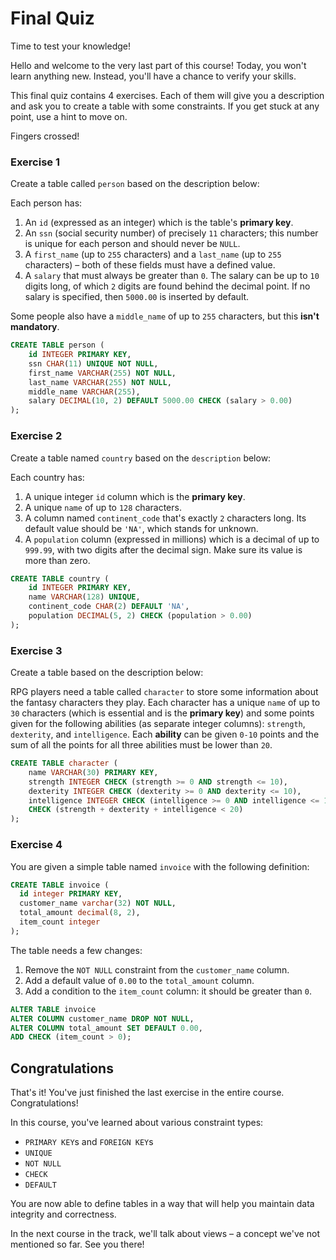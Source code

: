 # Final Quiz

Time to test your knowledge!

Hello and welcome to the very last part of this course! Today, you won't learn anything new. Instead, you'll have a chance to verify your skills.

This final quiz contains 4 exercises. Each of them will give you a description and ask you to create a table with some constraints. If you get stuck at any point, use a hint to move on.

Fingers crossed!

### Exercise 1

Create a table called `person` based on the description below:

Each person has:

1. An `id` (expressed as an integer) which is the table's **primary key**.
2. An `ssn` (social security number) of precisely `11` characters; this number is unique for each person and should never be `NULL`.
3. A `first_name` (up to `255` characters) and a `last_name` (up to `255` characters) – both of these fields must have a defined value.
4. A `salary` that must always be greater than `0`. The salary can be up to `10` digits long, of which `2` digits are found behind the decimal point. If no salary is specified, then `5000.00` is inserted by default.

Some people also have a `middle_name` of up to `255` characters, but this **isn't mandatory**.

```sql
CREATE TABLE person (
    id INTEGER PRIMARY KEY,
    ssn CHAR(11) UNIQUE NOT NULL,
    first_name VARCHAR(255) NOT NULL,
    last_name VARCHAR(255) NOT NULL,
    middle_name VARCHAR(255),
    salary DECIMAL(10, 2) DEFAULT 5000.00 CHECK (salary > 0.00)
);
```

### Exercise 2

Create a table named `country` based on the `description` below:

Each country has:

1. A unique integer `id` column which is the **primary key**.
2. A unique `name` of up to `128` characters.
3. A column named `continent_code` that's exactly `2` characters long. Its default value should be `'NA'`, which stands for unknown.
4. A `population` column (expressed in millions) which is a decimal of up to `999.99`, with two digits after the decimal sign. Make sure its value is more than zero.

```sql
CREATE TABLE country (
    id INTEGER PRIMARY KEY,
    name VARCHAR(128) UNIQUE,
    continent_code CHAR(2) DEFAULT 'NA',
    population DECIMAL(5, 2) CHECK (population > 0.00)
);
```

### Exercise 3

Create a table based on the description below:

RPG players need a table called `character` to store some information about the fantasy characters they play. Each character has a unique `name` of up to `30` characters (which is essential and is the **primary key**) and some points given for the following abilities (as separate integer columns): `strength`, `dexterity`, and `intelligence`. Each **ability** can be given `0-10` points and the sum of all the points for all three abilities must be lower than `20`.

```sql
CREATE TABLE character (
    name VARCHAR(30) PRIMARY KEY,
    strength INTEGER CHECK (strength >= 0 AND strength <= 10),
    dexterity INTEGER CHECK (dexterity >= 0 AND dexterity <= 10),
    intelligence INTEGER CHECK (intelligence >= 0 AND intelligence <= 10),
    CHECK (strength + dexterity + intelligence < 20)
);
```

### Exercise 4

You are given a simple table named `invoice` with the following definition:

```sql
CREATE TABLE invoice (
  id integer PRIMARY KEY,
  customer_name varchar(32) NOT NULL,
  total_amount decimal(8, 2),
  item_count integer
);
```

The table needs a few changes:

1. Remove the `NOT NULL` constraint from the `customer_name` column.
2. Add a default value of `0.00` to the `total_amount` column.
3. Add a condition to the `item_count` column: it should be greater than `0`.

```sql
ALTER TABLE invoice
ALTER COLUMN customer_name DROP NOT NULL,
ALTER COLUMN total_amount SET DEFAULT 0.00,
ADD CHECK (item_count > 0);
```

## Congratulations

That's it! You've just finished the last exercise in the entire course. Congratulations!

In this course, you've learned about various constraint types:

- `PRIMARY KEY`s and `FOREIGN KEY`s
- `UNIQUE`
- `NOT NULL`
- `CHECK`
- `DEFAULT`

You are now able to define tables in a way that will help you maintain data integrity and correctness.

In the next course in the track, we'll talk about views – a concept we've not mentioned so far. See you there!
